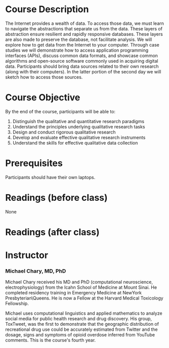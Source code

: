 # Course Description 

The Internet provides a wealth of data. To access those data, we must learn to navigate the abstractions that separate us from the data. These layers of abstraction ensure resilient and rapidly responsive databases. These layers are also made to preserve the database, not facilitate analysis. We will explore how to get data from the Internet to your computer. Through case studies we will demonstrate how to access application programming interfaces (APIs), discuss common data formats, and showcase common algorithms and open-source software commonly used in acquiring digital data. Participants should bring data sources related to their own research (along with their computers). In the latter portion of the second day we will sketch how to access those sources.

# Course Objective 

By the end of the course, participants will be able to:

1. Distinguish the qualitative and quantitative research paradigms
1. Understand the principles underlying qualitative research tasks
1. Design and conduct rigorous qualitative research
1. Develop and evaluate effective qualitative research instruments
1. Understand the skills for effective qualitative data collection

# Prerequisites

Participants should have their own laptops.

# Readings (before class)
None

# Readings (after class)

# Instructor 
### Michael Chary, MD, PhD

Michael Chary received his MD and PhD (computational neuroscience, electrophysiology) from the Icahn School of Medicine at Mount Sinai. He completed residency training in Emergency Medicine at NewYork Presbyterian\Queens. He is now a Fellow at the Harvard Medical Toxicology Fellowship. 

Michael uses computational linguistics and applied mathematics to analyze social media for public health research and drug discovery. His group, ToxTweet, was the first to demonstrate that the geographic distribution of recreational drug use could be accurately estimated from Twitter and the dosage, signs and symptoms of opioid overdose inferred from YouTube comments. This is the course's fourth year. 
